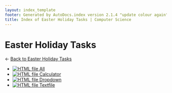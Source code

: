 ```yaml
---
layout: index_template
footer: Generated by AutoDocs.index version 2.1.4 "update colour again" ⓒ Starwort, 2020
title: Index of Easter Holiday Tasks | Computer Science
---
```


# **Easter Holiday Tasks**

← [Back to Easter Holiday Tasks](..)

- [![HTML file](https://img.icons8.com/windows/512/03dac6/regular-document.png) All](Paper_2/easter_holiday_tasks/all.html)
- [![HTML file](https://img.icons8.com/windows/512/03dac6/regular-document.png) Calculator](Paper_2/easter_holiday_tasks/calculator.html)
- [![HTML file](https://img.icons8.com/windows/512/03dac6/regular-document.png) Dropdown](Paper_2/easter_holiday_tasks/dropdown.html)
- [![HTML file](https://img.icons8.com/windows/512/03dac6/regular-document.png) Textfile](Paper_2/easter_holiday_tasks/textfile.html)
